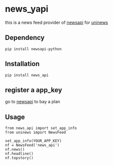 # news_yapi
this is a news feed provider of [newsapi](https://newsapi.org) for [uninews](https://pypi.org/project/uninews)

## Dependency
```
pip install newsapi-python
```

## Installation
```
pip install news_api
```

## register a app_key

go to [newsapi](https://newsapi.org) to bay a plan

## Usage

```
from news_api import set_app_info
from uninews import NewsFeed

set_app_info(YOUR_APP_KEY)
nf = NewsFeed('news_api')
nf.news()
nf.headline()
nf.topstory()
```


